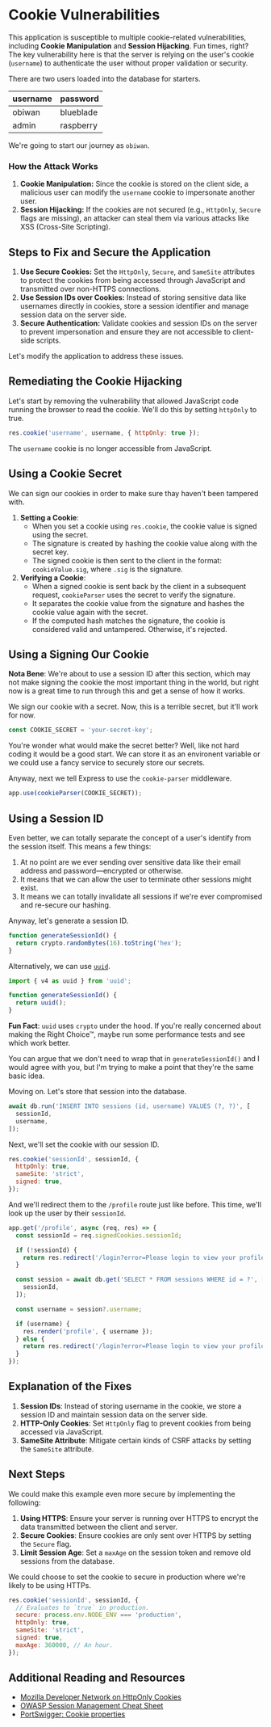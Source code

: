 # Cookie Vulnerabilities

This application is susceptible to multiple cookie-related vulnerabilities, including **Cookie Manipulation** and **Session Hijacking**. Fun times, right? The key vulnerability here is that the server is relying on the user's cookie (`username`) to authenticate the user without proper validation or security.

There are two users loaded into the database for starters.

| username | password  |
| -------- | --------- |
| obiwan   | blueblade |
| admin    | raspberry |

We're going to start our journey as `obiwan`.

### How the Attack Works

1. **Cookie Manipulation:** Since the cookie is stored on the client side, a malicious user can modify the `username` cookie to impersonate another user.
2. **Session Hijacking:** If the cookies are not secured (e.g., `HttpOnly`, `Secure` flags are missing), an attacker can steal them via various attacks like XSS (Cross-Site Scripting).

## Steps to Fix and Secure the Application

1. **Use Secure Cookies:** Set the `HttpOnly`, `Secure`, and `SameSite` attributes to protect the cookies from being accessed through JavaScript and transmitted over non-HTTPS connections.
2. **Use Session IDs over Cookies:** Instead of storing sensitive data like usernames directly in cookies, store a session identifier and manage session data on the server side.
3. **Secure Authentication:** Validate cookies and session IDs on the server to prevent impersonation and ensure they are not accessible to client-side scripts.

Let's modify the application to address these issues.

## Remediating the Cookie Hijacking

Let's start by removing the vulnerability that allowed JavaScript code running the browser to read the cookie. We'll do this by setting `httpOnly` to true.

```js
res.cookie('username', username, { httpOnly: true });
```

The `username` cookie is no longer accessible from JavaScript.

## Using a Cookie Secret

We can sign our cookies in order to make sure thay haven't been tampered with.

1. **Setting a Cookie**:
   - When you set a cookie using `res.cookie`, the cookie value is signed using the secret.
   - The signature is created by hashing the cookie value along with the secret key.
   - The signed cookie is then sent to the client in the format: `cookieValue.sig`, where `.sig` is the signature.
2. **Verifying a Cookie**:
   - When a signed cookie is sent back by the client in a subsequent request, `cookieParser` uses the secret to verify the signature.
   - It separates the cookie value from the signature and hashes the cookie value again with the secret.
   - If the computed hash matches the signature, the cookie is considered valid and untampered. Otherwise, it's rejected.

## Using a Signing Our Cookie

**Nota Bene**: We're about to use a session ID after this section, which may not make signing the cookie the most important thing in the world, but right now is a great time to run through this and get a sense of how it works.

We sign our cookie with a secret. Now, this is a terrible secret, but it'll work for now.

```js
const COOKIE_SECRET = 'your-secret-key';
```

You're wonder what would make the secret better? Well, like not hard coding it would be a good start. We can store it as an environent variable or we could use a fancy service to securely store our secrets.

Anyway, next we tell Express to use the `cookie-parser` middleware.

```js
app.use(cookieParser(COOKIE_SECRET));
```

## Using a Session ID

Even better, we can totally separate the concept of a user's identify from the session itself. This means a few things:

1. At no point are we ever sending over sensitive data like their email address and password—encrypted or otherwise.
2. It means that we can allow the user to terminate other sessions might exist.
3. It means we can totally invalidate all sessions if we're ever compromised and re-secure our hashing.

Anyway, let's generate a session ID.

```js
function generateSessionId() {
  return crypto.randomBytes(16).toString('hex');
}
```

Alternatively, we can use [`uuid`](https://npm.im/uuid).

```js
import { v4 as uuid } from 'uuid';

function generateSessionId() {
  return uuid();
}
```

**Fun Fact**: `uuid` uses `crypto` under the hood. If you're really concerned about making the Right Choice™, maybe run some performance tests and see which work better.

You can argue that we don't need to wrap that in `generateSessionId()` and I would agree with you, but I'm trying to make a point that they're the same basic idea.

Moving on. Let's store that session into the database.

```js
await db.run('INSERT INTO sessions (id, username) VALUES (?, ?)', [
  sessionId,
  username,
]);
```

Next, we'll set the cookie with our session ID.

```js
res.cookie('sessionId', sessionId, {
  httpOnly: true,
  sameSite: 'strict',
  signed: true,
});
```

And we'll redirect them to the `/profile` route just like before. This time, we'll look up the user by their `sessionId`.

```js
app.get('/profile', async (req, res) => {
  const sessionId = req.signedCookies.sessionId;

  if (!sessionId) {
    return res.redirect('/login?error=Please login to view your profile.');
  }

  const session = await db.get('SELECT * FROM sessions WHERE id = ?', [
    sessionId,
  ]);

  const username = session?.username;

  if (username) {
    res.render('profile', { username });
  } else {
    return res.redirect('/login?error=Please login to view your profile.');
  }
});
```

## Explanation of the Fixes

1. **Session IDs**: Instead of storing username in the cookie, we store a session ID and maintain session data on the server side.
2. **HTTP-Only Cookies**: Set `HttpOnly` flag to prevent cookies from being accessed via JavaScript.
3. **SameSite Attribute**: Mitigate certain kinds of CSRF attacks by setting the `SameSite` attribute.

## Next Steps

We could make this example even more secure by implementing the following:

1. **Using HTTPS**: Ensure your server is running over HTTPS to encrypt the data transmitted between the client and server.
2. **Secure Cookies**: Ensure cookies are only sent over HTTPS by setting the `Secure` flag.
3. **Limit Session Age**: Set a `maxAge` on the session token and remove old sessions from the database.

We could choose to set the cookie to secure in production where we're likely to be using HTTPs.

```js
res.cookie('sessionId', sessionId, {
  // Evaluates to `true` in production.
  secure: process.env.NODE_ENV === 'production',
  httpOnly: true,
  sameSite: 'strict',
  signed: true,
  maxAge: 360000, // An hour.
});
```

## Additional Reading and Resources

- [Mozilla Developer Network on HttpOnly Cookies](https://developer.mozilla.org/en-US/docs/Web/HTTP/Cookies#httponly_cookie)
- [OWASP Session Management Cheat Sheet](https://cheatsheetseries.owasp.org/cheatsheets/Session_Management_Cheat_Sheet.html)
- [PortSwigger: Cookie properties](https://portswigger.net/web-security/cookies/properties)
